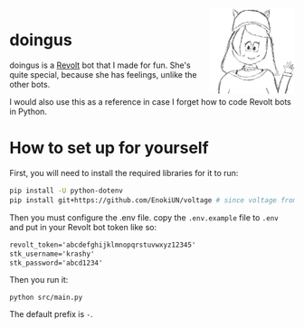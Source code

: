 <img align="right" src="assets/krash_catgirl_1.jpg" width="30%" height="30%" alt="Avatar hand drawn by me!">

# doingus

doingus is a [Revolt](https://revolt.chat) bot that I made for fun. She's quite special, because she has feelings, unlike the other bots.

I would also use this as a reference in case I forget how to code Revolt bots in Python.

# How to set up for yourself

First, you will need to install the required libraries for it to run:

```sh
pip install -U python-dotenv
pip install git+https://github.com/EnokiUN/voltage # since voltage from pypi is broken, use git version instead.
```

Then you must configure the .env file. copy the `.env.example` file to `.env` and put in your Revolt bot token like so:

```
revolt_token='abcdefghijklmnopqrstuvwxyz12345'
stk_username='krashy'
stk_password='abcd1234'
```

Then you run it:

```
python src/main.py
```

The default prefix is `-`.
